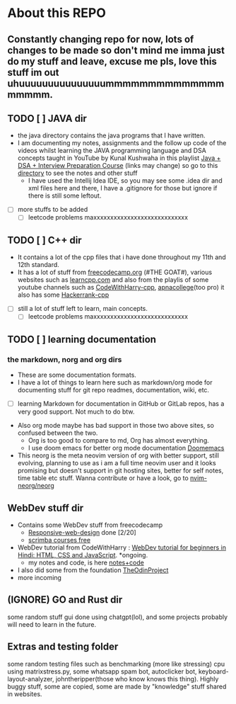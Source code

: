 # About this REPO

## Constantly changing repo for now, lots of changes to be made so don't mind me imma just do my stuff and leave, excuse me pls, love this stuff im out uhuuuuuuuuuuuuuuummmmmmmmmmmmmmmmmmm.

## TODO [ ] JAVA dir

- the java directory contains the java programs that I have written.
- I am documenting my notes, assignments and the follow up code of the videos whilst learning the JAVA programming language and DSA concepts taught in YouTube by Kunal Kushwaha in this playlist [Java + DSA + Interview Preparation Course](https://youtube.com/playlist?list=PL9gnSGHSqcnr_DxHsP7AW9ftq0AtAyYqJ) (links may change)
  so go to this [directory](https://github.com/LegioN2004/Programs/tree/main/JAVA/kunal-java-dsa) to see the notes and other stuff
  - I have used the Intellij Idea IDE, so you may see some .idea dir and xml files here and there, I have a .gitignore for those but ignore if  there is still some leftout.
- [ ] more stuffs to be added
  - [ ] leetcode problems maxxxxxxxxxxxxxxxxxxxxxxxxxxxx

## TODO [ ] C++ dir

- It contains a lot of the cpp files that i have done throughout my 11th and 12th standard.
- It has a lot of stuff from [freecodecamp.org](https://www.freecodecamp.org) (#THE GOAT#), various websites such as [learncpp.com](https://www.learncpp.com) and also from the playlis of some youtube channels such as [CodeWithHarry-cpp](https://youtube.com/playlist?list=PLu0W_9lII9agpFUAlPFe_VNSlXW5uE0YL), [apnacollege](https://youtube.com/playlist?list=PLfqMhTWNBTe0b2nM6JHVCnAkhQRGiZMSJ)(too pro)
  it also has some [Hackerrank-cpp](https://www.hackerrank.com/domains/cpp)
- [ ] still a lot of stuff left to learn, main concepts.
  - [ ] leetcode problems maxxxxxxxxxxxxxxxxxxxxxxxxxxxx

## TODO [ ] learning documentation

### the markdown, norg and org dirs

- These are some documentation formats.
- I have a lot of things to learn here such as markdown/org mode for documenting stuff for git repo readmes, documentation, wiki, etc.
- [ ] learning Markdown for documentation in GitHub or GitLab repos, has a very good support. Not much to do btw.
- Also org mode maybe has bad support in those two above sites, so confused between the two.
  - Org is too good to compare to md, Org has almost everything.
  - I use doom emacs for better org mode documentation [Doomemacs](https://www.github.com/doomemacs/doomemacs)
- This neorg is the meta neovim version of org with better support, still evolving, planning to use as i am a full time neovim user  and it looks promising but doesn't support in git hosting sites, better for self notes, time table etc stuff. Wanna contribute or have a look, go to [nvim-neorg/neorg](https://github.com/nvim-neorg/neorg)

## WebDev stuff dir

- Contains some WebDev stuff from freecodecamp
  - [Responsive-web-design](https://www.freecodecamp.org/learn/2022/responsive-web-design/) done [2/20]
  - [scrimba courses free](hhttps://scrimba.com/allcourses?price=free)
- WebDev tutorial from CodeWithHarry : [WebDev tutorial for beginners in Hindi: HTML, CSS and JavaScript](https://youtube.com/playlist?list=PLu0W_9lII9agiCUZYRsvtGTXdxkzPyItg). *ongoing.
  - my notes and code, is here [notes+code](https://github.com/LegioN2004/Programs/tree/main/WebDev-stuff/codewithharryWebDev/codewithharryHTML%2CCSS%26JS) 
- I also did some from the foundation [TheOdinProject](https://www.theodinproject.com/paths/foundations/courses/foundations)
- more incoming

## (IGNORE) GO and Rust dir

some random stuff gui done using chatgpt(lol), and some projects probably will need to learn in the future.

## Extras and testing folder

some random testing files such as benchmarking (more like stressing) cpu using matrixstress.py, some whatsapp spam bot, autoclicker bot, keyboard-layout-analyzer, johntheripper(those who know knows this thing). Highly buggy stuff, some are copied, some are made by "knowledge" stuff shared in websites.
